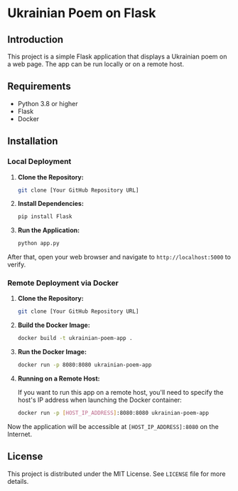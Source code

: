 # Ukrainian Poem on Flask

## Introduction

This project is a simple Flask application that displays a Ukrainian poem on a web page. The app can be run locally or on a remote host.

## Requirements

- Python 3.8 or higher
- Flask
- Docker

## Installation

### Local Deployment

1. **Clone the Repository:**

    ```bash
    git clone [Your GitHub Repository URL]
    ```

2. **Install Dependencies:**

    ```bash
    pip install Flask
    ```

3. **Run the Application:**

    ```bash
    python app.py
    ```

After that, open your web browser and navigate to `http://localhost:5000` to verify.

### Remote Deployment via Docker

1. **Clone the Repository:**

    ```bash
    git clone [Your GitHub Repository URL]
    ```

2. **Build the Docker Image:**

    ```bash
    docker build -t ukrainian-poem-app .
    ```

3. **Run the Docker Image:**

    ```bash
    docker run -p 8080:8080 ukrainian-poem-app
    ```

4. **Running on a Remote Host:**

    If you want to run this app on a remote host, you'll need to specify the host's IP address when launching the Docker container:

    ```bash
    docker run -p [HOST_IP_ADDRESS]:8080:8080 ukrainian-poem-app
    ```

Now the application will be accessible at `[HOST_IP_ADDRESS]:8080` on the Internet.

## License

This project is distributed under the MIT License. See `LICENSE` file for more details.

